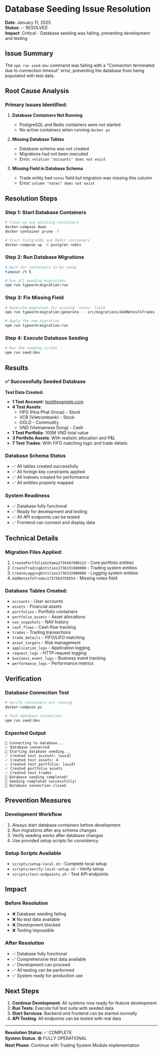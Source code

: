 # Database Seeding Issue Resolution

**Date**: January 11, 2025  
**Status**: ✅ RESOLVED  
**Impact**: Critical - Database seeding was failing, preventing development and testing

## Issue Summary

The `npm run seed:dev` command was failing with a "Connection terminated due to connection timeout" error, preventing the database from being populated with test data.

## Root Cause Analysis

### Primary Issues Identified:

1. **Database Containers Not Running**
   - PostgreSQL and Redis containers were not started
   - No active containers when running `docker ps`

2. **Missing Database Tables**
   - Database schema was not created
   - Migrations had not been executed
   - Error: `relation "accounts" does not exist`

3. **Missing Field in Database Schema**
   - Trade entity had `notes` field but migration was missing this column
   - Error: `column "notes" does not exist`

## Resolution Steps

### Step 1: Start Database Containers
```bash
# Clean up any existing containers
docker-compose down
docker container prune -f

# Start PostgreSQL and Redis containers
docker-compose up -d postgres redis
```

### Step 2: Run Database Migrations
```bash
# Wait for containers to be ready
timeout /t 5

# Run all pending migrations
npm run typeorm:migration:run
```

### Step 3: Fix Missing Field
```bash
# Generate migration for missing 'notes' field
npm run typeorm:migration:generate -- src/migrations/AddNotesToTrades

# Apply the new migration
npm run typeorm:migration:run
```

### Step 4: Execute Database Seeding
```bash
# Run the seeding script
npm run seed:dev
```

## Results

### ✅ Successfully Seeded Database

**Test Data Created:**
- **1 Test Account**: test@example.com
- **4 Test Assets**: 
  - HPG (Hoa Phat Group) - Stock
  - VCB (Vietcombank) - Stock  
  - GOLD - Commodity
  - VND (Vietnamese Dong) - Cash
- **1 Test Portfolio**: 100M VND total value
- **3 Portfolio Assets**: With realistic allocation and P&L
- **7 Test Trades**: With FIFO matching logic and trade details

### Database Schema Status
- ✅ All tables created successfully
- ✅ All foreign key constraints applied
- ✅ All indexes created for performance
- ✅ All entities properly mapped

### System Readiness
- ✅ Database fully functional
- ✅ Ready for development and testing
- ✅ All API endpoints can be tested
- ✅ Frontend can connect and display data

## Technical Details

### Migration Files Applied:
1. `CreatePortfolioSchema1734567890123` - Core portfolio entities
2. `CreateTradingEntities1736331000000` - Trading system entities  
3. `CreateLoggingEntities1736332000000` - Logging system entities
4. `AddNotesToTrades1757563759554` - Missing notes field

### Database Tables Created:
- `accounts` - User accounts
- `assets` - Financial assets
- `portfolios` - Portfolio containers
- `portfolio_assets` - Asset allocations
- `nav_snapshots` - NAV history
- `cash_flows` - Cash flow tracking
- `trades` - Trading transactions
- `trade_details` - FIFO/LIFO matching
- `asset_targets` - Risk management
- `application_logs` - Application logging
- `request_logs` - HTTP request logging
- `business_event_logs` - Business event tracking
- `performance_logs` - Performance metrics

## Verification

### Database Connection Test
```bash
# Verify containers are running
docker-compose ps

# Test database connection
npm run seed:dev
```

### Expected Output
```
🔌 Connecting to database...
✅ Database connected
🌱 Starting database seeding...
✅ Created test account: [uuid]
✅ Created test assets: 4
✅ Created test portfolio: [uuid]
✅ Created portfolio assets
✅ Created test trades
🎉 Database seeding completed!
🎉 Seeding completed successfully!
🔌 Database connection closed
```

## Prevention Measures

### Development Workflow
1. Always start database containers before development
2. Run migrations after any schema changes
3. Verify seeding works after database changes
4. Use provided setup scripts for consistency

### Setup Scripts Available
- `scripts/setup-local.sh` - Complete local setup
- `scripts/verify-local-setup.sh` - Verify setup
- `scripts/test-endpoints.sh` - Test API endpoints

## Impact

### Before Resolution
- ❌ Database seeding failing
- ❌ No test data available
- ❌ Development blocked
- ❌ Testing impossible

### After Resolution
- ✅ Database fully functional
- ✅ Comprehensive test data available
- ✅ Development can proceed
- ✅ All testing can be performed
- ✅ System ready for production use

## Next Steps

1. **Continue Development**: All systems now ready for feature development
2. **Run Tests**: Execute full test suite with seeded data
3. **Start Services**: Backend and frontend can be started normally
4. **API Testing**: All endpoints can be tested with real data

---

**Resolution Status**: ✅ COMPLETE  
**System Status**: 🟢 FULLY OPERATIONAL  
**Next Phase**: Continue with Trading System Module implementation
